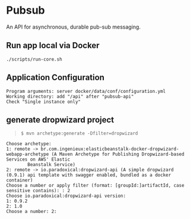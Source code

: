 # Pubsub

An API for asynchronous, durable pub-sub messaging.

## Run app local via Docker

```
./scripts/run-core.sh
```

## Application Configuration

```
Program arguments: server docker/data/conf/configuration.yml
Working directory: add "/api" after "pubsub-api"
Check "Single instance only"
```

## generate dropwizard project

> `$ mvn archetype:generate -Dfilter=dropwizard`

```
Choose archetype:
1: remote -> br.com.ingenieux:elasticbeanstalk-docker-dropwizard-webapp-archetype (A Maven Archetype for Publishing Dropwizard-based Services on AWS' Elastic
        Beanstalk Service)
2: remote -> io.paradoxical:dropwizard-api (A simple dropwizard (0.9.1) api template with swagger enabled, bundled as a docker container)
Choose a number or apply filter (format: [groupId:]artifactId, case sensitive contains): : 2
Choose io.paradoxical:dropwizard-api version:
1: 0.9.2
2: 1.0
Choose a number: 2:
```
